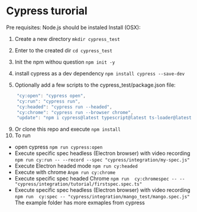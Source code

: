 # Cypress  turorial
Pre requisites: Node.js should be instaled
Install (OSX):
1. Create a new directory  `mkdir cypress_test`
2. Enter to the created dir `cd cypress_test`
3. Init the npm withou question `npm init -y`
4. install cypress as a dev dependency `npm install cypress --save-dev`

5. Optionally add a few scripts to the cypress_test/package.json file:
```javascript
    "cy:open": "cypress open",
    "cy:run": "cypress run",
    "cy:headed": "cypress run --headed",
    "cy:chrome": "cypress run --browser chrome",
    "update": "npm i cypress@latest typescript@latest ts-loader@latest webpack@latest @cypress/webpack-preprocessor@latest -S -E"
````    
9. Or clone this repo and execute `npm install`
8. To run
  * open cypress  `npm run cypress:open`
  * Execute specific spec headless (Electron browser) with video recording `npm run cy:run -- --record --spec "cypress/integration/my-spec.js"`
  * Execute Electron headed mode `npm run cy:headed`
  * Execute with chrome `Anpm run cy:chrome`
  * Execute specific spec headed Chrome `npm run  cy:chromespec -- -- "cypress/integration/tutorial/firstspec.spec.ts"`
  * Execute specific spec headless (Electron browser) with video recording `npm run  cy:spec -- "cypress/integration/mango_test/mango.spec.js"`
The example folder has more exmaples from cypress 